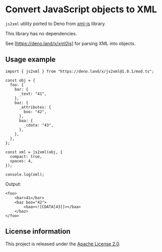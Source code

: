 Convert JavaScript objects to XML
=================================

`js2xml` utility ported to Deno from [xml-js](https://github.com/nashwaan/xml-js) library.

This library has no dependencies. 

See [https://deno.land/x/xml2js] for parsing XML into objects.

Usage example
-------------

```
import { js2xml } from "https://deno.land/x/js2xml@1.0.1/mod.ts";

const obj = {
  foo: {
    bar: {
      _text: "41",
    },
    baz: {
      _attributes: {
        boo: "42",
      },
      baa: {
        _cdata: "43",
      },
    },
  },
};

const xml = js2xml(obj, {
  compact: true,
  spaces: 4,
});

console.log(xml);
```

Output:

```
<foo>
    <bar>41</bar>
    <baz boo="42">
        <baa><![CDATA[43]]></baa>
    </baz>
</foo>
```

License information
-------------------

This project is released under the [Apache License 2.0](http://www.apache.org/licenses/LICENSE-2.0).
